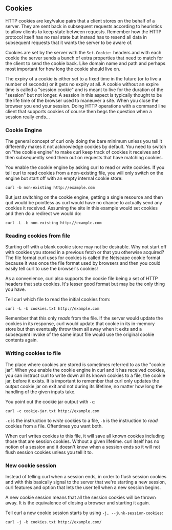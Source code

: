 ## Cookies

HTTP cookies are key/value pairs that a client stores on the behalf of a
server. They are sent back in subsequent requests according to heuristics to
allow clients to keep state between requests. Remember how the HTTP protocol
itself has no real state but instead has to resend all data in subsequent
requests that it wants the server to be aware of.

Cookies are set by the server with the `Set-Cookie:` headers and with each
cookie the server sends a bunch of extra properties that need to match for the
client to send the cookie back. Like domain name and path and perhaps most
important for how long the cookie should live on.

The expiry of a cookie is either set to a fixed time in the future (or to live
a number of seconds) or it gets no expiry at all. A cookie without an expire
time is called a "session cookie" and is meant to live for the duration of the
"session" but not longer. A session in this aspect is typically thought to be
the life time of the browser used to maneuver a site. When you close the
browser you end your session. Doing HTTP operations with a command line client
that supports cookies of course then begs the question when a session really
ends...

### Cookie Engine

The general concept of curl only doing the bare minimum unless you tell it
differently makes it not acknowledge cookies by default. You need to switch on
"the cookie engine" to make curl keep track of cookies it receives and then
subsequently send them out on requests that have matching cookies.

You enable the cookie engine by asking curl to read or write cookies. If you
tell curl to read cookies from a non-existing file, you will only switch on
the engine but start off with an empty internal cookie store:

    curl -b non-existing http://example.com

But just switching on the cookie engine, getting a single resource and then
quit would be pointless as curl would have no chance to actually send any
cookies it received. Assuming the site in this example would set cookies and
then do a redirect we would do:

    curl -L -b non-existing http://example.com

### Reading cookies from file

Starting off with a blank cookie store may not be desirable. Why not start off
with cookies you stored in a previous fetch or that you otherwise acquired?
The file format curl uses for cookies is called the Netscape cookie format
because it was once the file format used by browsers and then you could easily
tell curl to use the browser's cookies!

As a convenience, curl also supports the cookie file being a set of HTTP
headers that sets cookies. It's lesser good format but may be the only thing
you have.

Tell curl which file to read the initial cookies from:

    curl -L -b cookies.txt http://example.com

Remember that this only *reads* from the file. If the server would update the
cookies in its response, curl would update that cookie in its in-memory store
but then eventually throw them all away when it exits and a subsequent invoke
of the same input file would use the original cookie contents again.

### Writing cookies to file

The place where cookies are stored is sometimes referred to as the "cookie
jar". When you enable the cookie engine in curl and it has received cookies,
you can instruct curl to write down all its known cookies to a file, the
cookie jar, before it exists. It is important to remember that curl only
updates the output cookie jar on exit and not during its lifetime, no matter
how long the handling of the given inputs take.

You point out the cookie jar output with `-c`:

    curl -c cookie-jar.txt http://example.com

`-c` is the instruction to *write* cookies to a file, `-b` is the instruction
to *read* cookies from a file. Oftentimes you want both.

When curl writes cookies to this file, it will save all known cookies
including those that are session cookies. Without a given lifetime. curl
itself has no notion of a session and it doesn't know when a session ends so
it will not flush session cookies unless you tell it to.

### New cookie session

Instead of telling curl when a session ends, in order to flush session cookies
and with this basically signal to the server that we're starting a new
session, curl features and option that lets the user tell when a new session
begins.

A new cookie session means that all the session cookies will be thrown
away. It is the equivalence of closing a browser and starting it again.

Tell curl a new cookie session starts by using `-j, --junk-session-cookies`:

    curl -j -b cookies.txt http://example.com/
